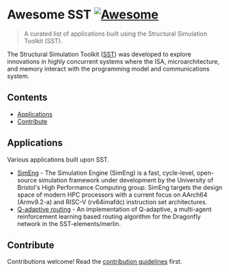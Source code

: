 # Awesome SST [![Awesome](https://awesome.re/badge.svg)](https://awesome.re)

> A curated list of applications built using the Structural Simulation Toolkit (SST).

The Structural Simulation Toolkit ([SST](http://sst-simulator.org/)) was developed to explore innovations in highly concurrent systems where the ISA, microarchitecture, and memory interact with the programming model and communications system.

## Contents

- [Applications](#applications)
- [Contribute](#contribute)

## Applications

Various applications built upon SST.

- [SimEng](https://uob-hpc.github.io/SimEng/) - The Simulation Engine (SimEng) is a fast, cycle-level, open-source simulation framework under development by the University of Bristol's High Performance Computing group. SimEng targets the design space of modern HPC processors with a current focus on AArch64 (Armv9.2-a) and RISC-V (rv64imafdc) instruction set architectures.
- [Q-adaptive routing](https://github.com/SPEAR-UIC/q-adaptive_sst) - An implementation of Q-adaptive, a multi-agent reinforcement learning based routing algorithm for the Dragonfly network in the SST-elements/merlin.

## Contribute

Contributions welcome! Read the [contribution guidelines](contributing.md) first.
